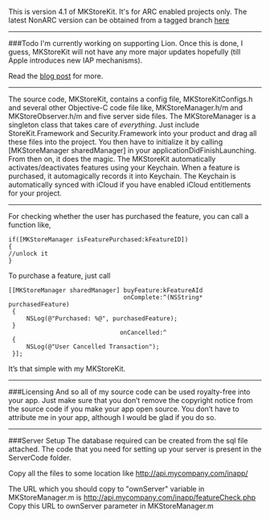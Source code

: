This is version 4.1 of MKStoreKit. It's for ARC enabled projects only. 
The latest NonARC version can be obtained from a tagged branch <a href="https://github.com/MugunthKumar/MKStoreKit/zipball/NonARC">here</a>

---
###Todo
I'm currently working on supporting Lion. Once this is done, I guess, MKStoreKit will not have any more major updates hopefully (till Apple introduces new IAP mechanisms).

Read the <a href="http://mk.sg/8j"> blog post</a> for more.

---

The source code, MKStoreKit, contains a config file, MKStoreKitConfigs.h and several other Objective-C code file like, MKStoreManager.h/m and MKStoreObserver.h/m and five server side files. The MKStoreManager is a singleton class that takes care of *everything*. Just include StoreKit.Framework and Security.Framework into your product and drag all these files into the project. You then have to initialize it by calling [MKStoreManager sharedManager] in your applicationDidFinishLaunching. From then on, it does the magic. The MKStoreKit automatically activates/deactivates features using your Keychain. When a feature is purchased, it automagically records it into Keychain. The Keychain is automatically synced with iCloud if you have enabled iCloud entitlements for your project.

---
For checking whether the user has purchased the feature, you can call a function like,


	if([MKStoreManager isFeaturePurchased:kFeatureID])
	{
	//unlock it
	}

To purchase a feature, just call

	[[MKStoreManager sharedManager] buyFeature:kFeatureAId 
	                                onComplete:^(NSString* purchasedFeature)
	 {
	     NSLog(@"Purchased: %@", purchasedFeature);
	 }
	                               onCancelled:^
	 {
	     NSLog(@"User Cancelled Transaction");
	 }];

It’s that simple with my MKStoreKit. 

---
###Licensing
And so all of my source code can be used royalty-free into your app. Just make sure that you don’t remove the copyright notice from the source code if you make your app open source. You don’t have to attribute me in your app, although I would be glad if you do so.

---
###Server Setup
The database required can be created from the sql file attached.
The code that you need for setting up your server is present in the ServerCode folder. 

Copy all the files to some location like
http://api.mycompany.com/inapp/

The URL which you should copy to "ownServer" variable in MKStoreManager.m is http://api.mycompany.com/inapp/featureCheck.php
Copy this URL to ownServer parameter in MKStoreManager.m

